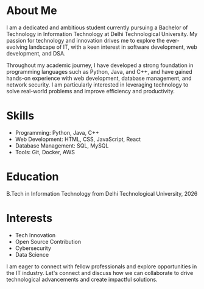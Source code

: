 # About Me
I am a dedicated and ambitious student currently pursuing a Bachelor of Technology in Information Technology at Delhi Technological University. My passion for technology and innovation drives me to explore the ever-evolving landscape of IT, with a keen interest in software development, web development, and DSA.

Throughout my academic journey, I have developed a strong foundation in programming languages such as Python, Java, and C++, and have gained hands-on experience with web development, database management, and network security. I am particularly interested in leveraging technology to solve real-world problems and improve efficiency and productivity.

# Skills
- Programming: Python, Java, C++
- Web Development: HTML, CSS, JavaScript, React
- Database Management: SQL, MySQL
- Tools: Git, Docker, AWS

# Education
B.Tech in Information Technology from Delhi Technological University, 2026

# Interests
- Tech Innovation
- Open Source Contribution
- Cybersecurity
- Data Science

I am eager to connect with fellow professionals and explore opportunities in the IT industry. Let's connect and discuss how we can collaborate to drive technological advancements and create impactful solutions.
